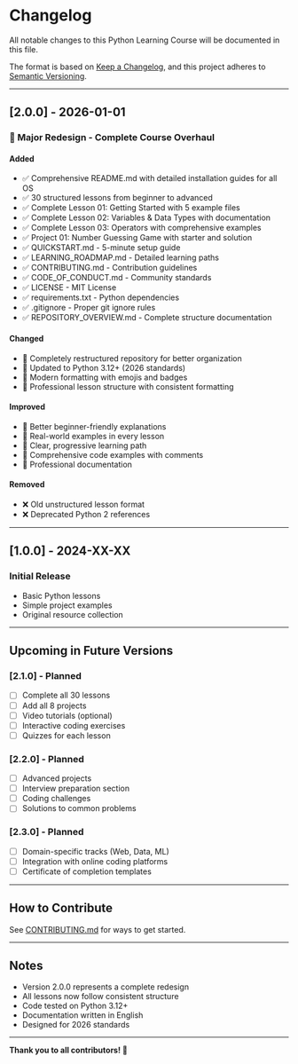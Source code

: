 # Changelog

All notable changes to this Python Learning Course will be documented in this file.

The format is based on [Keep a Changelog](https://keepachangelog.com/en/1.0.0/),
and this project adheres to [Semantic Versioning](https://semver.org/spec/v2.0.0.html).

---

## [2.0.0] - 2026-01-01

### 🎉 Major Redesign - Complete Course Overhaul

#### Added
- ✅ Comprehensive README.md with detailed installation guides for all OS
- ✅ 30 structured lessons from beginner to advanced
- ✅ Complete Lesson 01: Getting Started with 5 example files
- ✅ Complete Lesson 02: Variables & Data Types with documentation
- ✅ Complete Lesson 03: Operators with comprehensive examples
- ✅ Project 01: Number Guessing Game with starter and solution
- ✅ QUICKSTART.md - 5-minute setup guide
- ✅ LEARNING_ROADMAP.md - Detailed learning paths
- ✅ CONTRIBUTING.md - Contribution guidelines
- ✅ CODE_OF_CONDUCT.md - Community standards
- ✅ LICENSE - MIT License
- ✅ requirements.txt - Python dependencies
- ✅ .gitignore - Proper git ignore rules
- ✅ REPOSITORY_OVERVIEW.md - Complete structure documentation

#### Changed
- 🔄 Completely restructured repository for better organization
- 🔄 Updated to Python 3.12+ (2026 standards)
- 🔄 Modern formatting with emojis and badges
- 🔄 Professional lesson structure with consistent formatting

#### Improved
- 💪 Better beginner-friendly explanations
- 💪 Real-world examples in every lesson
- 💪 Clear, progressive learning path
- 💪 Comprehensive code examples with comments
- 💪 Professional documentation

#### Removed
- ❌ Old unstructured lesson format
- ❌ Deprecated Python 2 references

---

## [1.0.0] - 2024-XX-XX

### Initial Release
- Basic Python lessons
- Simple project examples
- Original resource collection

---

## Upcoming in Future Versions

### [2.1.0] - Planned
- [ ] Complete all 30 lessons
- [ ] Add all 8 projects
- [ ] Video tutorials (optional)
- [ ] Interactive coding exercises
- [ ] Quizzes for each lesson

### [2.2.0] - Planned
- [ ] Advanced projects
- [ ] Interview preparation section
- [ ] Coding challenges
- [ ] Solutions to common problems

### [2.3.0] - Planned
- [ ] Domain-specific tracks (Web, Data, ML)
- [ ] Integration with online coding platforms
- [ ] Certificate of completion templates

---

## How to Contribute

See [CONTRIBUTING.md](CONTRIBUTING.md) for ways to get started.

---

## Notes

- Version 2.0.0 represents a complete redesign
- All lessons now follow consistent structure
- Code tested on Python 3.12+
- Documentation written in English
- Designed for 2026 standards

---

**Thank you to all contributors! 🙏**
